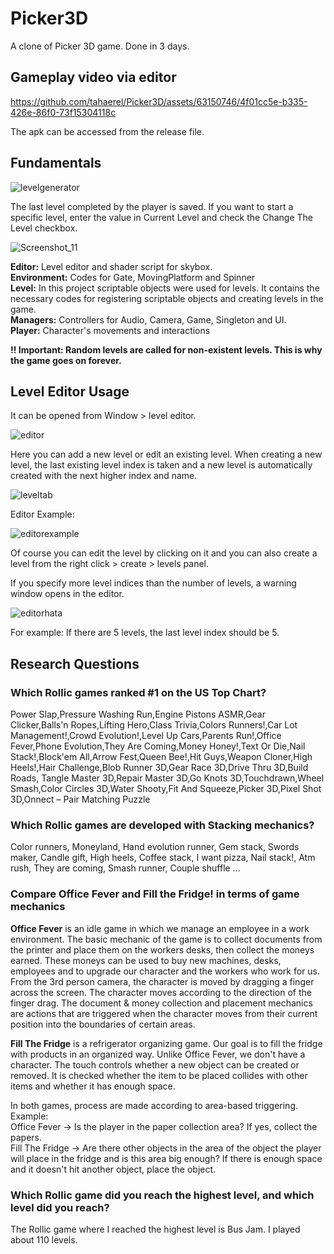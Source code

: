# Picker3D

A clone of Picker 3D game. Done in 3 days.

## Gameplay video via editor

https://github.com/tahaerel/Picker3D/assets/63150746/4f01cc5e-b335-426e-86f0-73f15304118c

The apk can be accessed from the release file.

## Fundamentals

![levelgenerator](https://github.com/tahaerel/Picker3D/assets/63150746/0183141b-e342-4d37-9ae7-18cac2771a89)

The last level completed by the player is saved. If you want to start a specific level, enter the value in Current Level and check the Change The Level checkbox.

![Screenshot_11](https://github.com/tahaerel/Picker3D/assets/63150746/53956754-a120-427a-9796-bd169b11f2c6)


**Editor:** Level editor and shader script for skybox.  
**Environment:** Codes for Gate, MovingPlatform and Spinner  
**Level:** In this project scriptable objects were used for levels. It contains the necessary codes for registering scriptable objects and creating levels in the game.  
**Managers:** Controllers for Audio, Camera, Game, Singleton and UI.  
**Player:** Character's movements and interactions

**!! Important: Random levels are called for non-existent levels. This is why the game goes on forever.**

## Level Editor Usage
It can be opened from Window > level editor.

![editor](https://github.com/tahaerel/Picker3D/assets/63150746/1ed83133-57a7-4f30-80b7-337b0910bb23)

Here you can add a new level or edit an existing level. When creating a new level, the last existing level index is taken and a new level is automatically created with the next higher index and name.

![leveltab](https://github.com/tahaerel/Picker3D/assets/63150746/362904a3-b97f-4c2c-b3d5-92a4a400c1d5)

Editor Example:

![editorexample](https://github.com/tahaerel/Picker3D/assets/63150746/563f5bb4-f0ec-4700-bdba-ba07a8838fd0)

Of course you can edit the level by clicking on it and you can also create a level from the right click > create > levels panel.

If you specify more level indices than the number of levels, a warning window opens in the editor.

![editorhata](https://github.com/tahaerel/Picker3D/assets/63150746/60cb774a-81cc-4f91-9b90-cef5eb2fc57f)

For example: If there are 5 levels, the last level index should be 5.



## Research Questions

### Which Rollic games ranked #1 on the US Top Chart?
Power Slap,Pressure Washing Run,Engine Pistons ASMR,Gear Clicker,Balls'n Ropes,Lifting Hero,Class Trivia,Colors Runners!,Car Lot Management!,Crowd Evolution!,Level Up Cars,Parents Run!,Office Fever,Phone Evolution,They Are Coming,Money Honey!,Text Or Die,Nail Stack!,Block'em All,Arrow Fest,Queen Bee!,Hit Guys,Weapon Cloner,High Heels!,Hair Challenge,Blob Runner 3D,Gear Race 3D,Drive Thru 3D,Build Roads, Tangle Master 3D,Repair Master 3D,Go Knots 3D,Touchdrawn,Wheel Smash,Color Circles 3D,Water Shooty,Fit And Squeeze,Picker 3D,Pixel Shot 3D,Onnect – Pair Matching Puzzle

### Which Rollic games are developed with Stacking mechanics?
Color runners, Moneyland, Hand evolution runner, Gem stack, Swords maker, Candle gift, High heels, Coffee stack, I want pizza, Nail stack!, Atm rush, They are coming, Smash runner, Couple shuffle ...

### Compare Office Fever and Fill the Fridge! in terms of game mechanics
**Office Fever** is an idle game in which we manage an employee in a work environment. The basic mechanic of the game is to collect documents from the printer and place them on the workers desks, then collect the moneys earned. These moneys can be used to buy new machines, desks, employees and to upgrade our character and the workers who work for us.  
 From the 3rd person camera, the character is moved by dragging a finger across the screen. The character moves according to the direction of the finger drag. The document & money collection and placement mechanics are actions that are triggered when the character moves from their current position into the boundaries of certain areas.  
 
**Fill The Fridge** is a refrigerator organizing game. Our goal is to fill the fridge with products in an organized way. 
Unlike Office Fever, we don't have a character. The touch controls whether a new object can be created or removed. It is checked whether the item to be placed collides with other items and whether it has enough space.

In both games, process are made according to area-based triggering.  
Example:  
Office Fever -> Is the player in the paper collection area? If yes, collect the papers.  
Fill The Fridge -> Are there other objects in the area of the object the player will place in the fridge and is this area big enough? If there is enough space and it doesn't hit another object, place the object.

### Which Rollic game did you reach the highest level, and which level did you reach?
The Rollic game where I reached the highest level is Bus Jam. I played about 110 levels.
